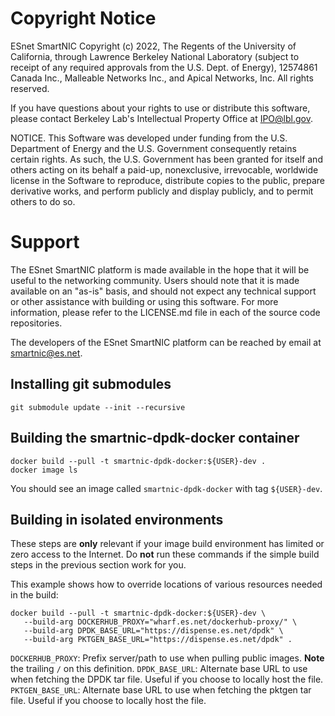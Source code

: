# Copyright Notice

ESnet SmartNIC Copyright (c) 2022, The Regents of the University of
California, through Lawrence Berkeley National Laboratory (subject to
receipt of any required approvals from the U.S. Dept. of Energy),
12574861 Canada Inc., Malleable Networks Inc., and Apical Networks, Inc.
All rights reserved.

If you have questions about your rights to use or distribute this software,
please contact Berkeley Lab's Intellectual Property Office at
IPO@lbl.gov.

NOTICE.  This Software was developed under funding from the U.S. Department
of Energy and the U.S. Government consequently retains certain rights.  As
such, the U.S. Government has been granted for itself and others acting on
its behalf a paid-up, nonexclusive, irrevocable, worldwide license in the
Software to reproduce, distribute copies to the public, prepare derivative
works, and perform publicly and display publicly, and to permit others to do so.


# Support

The ESnet SmartNIC platform is made available in the hope that it will
be useful to the networking community. Users should note that it is
made available on an "as-is" basis, and should not expect any
technical support or other assistance with building or using this
software. For more information, please refer to the LICENSE.md file in
each of the source code repositories.

The developers of the ESnet SmartNIC platform can be reached by email
at smartnic@es.net.

Installing git submodules
-----------------------
```
git submodule update --init --recursive
```

Building the smartnic-dpdk-docker container
-------------------------------------------

```
docker build --pull -t smartnic-dpdk-docker:${USER}-dev .
docker image ls
```

You should see an image called `smartnic-dpdk-docker` with tag `${USER}-dev`.

Building in isolated environments
---------------------------------

These steps are **only** relevant if your image build environment has limited or zero access to the Internet.  Do **not** run these commands if the simple build steps in the previous section work for you.

This example shows how to override locations of various resources needed in the build:
```
docker build --pull -t smartnic-dpdk-docker:${USER}-dev \
   --build-arg DOCKERHUB_PROXY="wharf.es.net/dockerhub-proxy/" \
   --build-arg DPDK_BASE_URL="https://dispense.es.net/dpdk" \
   --build-arg PKTGEN_BASE_URL="https://dispense.es.net/dpdk" .
```
`DOCKERHUB_PROXY`: Prefix server/path to use when pulling public images.  **Note** the trailing `/` on this definition.
`DPDK_BASE_URL`: Alternate base URL to use when fetching the DPDK tar file.  Useful if you choose to locally host the file.
`PKTGEN_BASE_URL`: Alternate base URL to use when fetching the pktgen tar file.  Useful if you choose to locally host the file.


